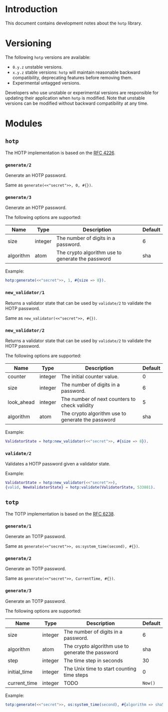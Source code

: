 # Introduction
This document contains development notes about the `hotp` library.

# Versioning
The following `hotp` versions are available:
- `0.y.z` unstable versions.
- `x.y.z` stable versions: `hotp` will maintain reasonable backward
  compatibility, deprecating features before removing them.
- Experimental untagged versions.

Developers who use unstable or experimental versions are responsible for
updating their application when `hotp` is modified. Note that
unstable versions can be modified without backward compatibility at any
time.

# Modules
## `hotp`
The HOTP implementation is based on the [RFC
4226](https://tools.ietf.org/html/rfc4226).

### `generate/2`
Generate an HOTP password.

Same as `generate(<<"secret">>, 0, #{})`.

### `generate/3`
Generate an HOTP password.

The following options are supported:

| Name      | Type    | Description                                       | Default |
|-----------|---------|---------------------------------------------------|---------|
| size      | integer | The number of digits in a password.               | 6       |
| algorithm | atom    | The crypto algorithm use to generate the password | sha     |


Example:
```erlang
hotp:generate(<<"secret">>, 1, #{size => 8}).
```

### `new_validator/1`
Returns a validator state that can be used by `validate/2` to validate
the HOTP password.

Same as `new_validator(<<"secret">>, #{})`.

### `new_validator/2`
Returns a validator state that can be used by `validate/2` to validate
the HOTP password.

The following options are supported:

| Name       | Type    | Description                                       | Default |
|------------|---------|---------------------------------------------------|---------|
| counter    | integer | The initial counter value.                        | 0       |
| size       | integer | The number of digits in a password.               | 6       |
| look_ahead | integer | The number of next counters to check validity     | 5       |
| algorithm  | atom    | The crypto algorithm use to generate the password | sha     |

Example:
```erlang
ValidatorState = hotp:new_validator(<<"secret">>, #{size => 8}).
```

### `validate/2`
Validates a HOTP password given a validator state.

Example:
```erlang
ValidatorState = hotp:new_validator(<<"secret">>),
{valid, NewValidatorState} = hotp:validate(ValidatorState, 533881).
```

## `totp`
The TOTP implementation is based on the [RFC
6238](https://tools.ietf.org/html/rfc6238).

### `generate/1`
Generate an TOTP password.

Same as `generate(<<"secret">>, os:system_time(second), #{})`.

### `generate/2`
Generate an TOTP password.

Same as `generate(<<"secret">>, CurrentTime, #{})`.

### `generate/3`
Generate an TOTP password.

The following options are supported:

| Name         | Type    | Description                                       | Default |
|--------------|---------|---------------------------------------------------|---------|
| size         | integer | The number of digits in a password.               | 6       |
| algorithm    | atom    | The crypto algorithm use to generate the password | sha     |
| step         | integer | The time step in seconds                          | 30      |
| initial_time | integer | The Unix time to start counting time steps        | 0       |
| current_time | integer | TODO                                              | `Now()` |

Example:
```erlang
totp:generate(<<"secret">>, os:system_time(second), #{algorithm => sha512}).
```

